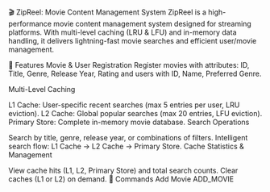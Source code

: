 🎬 ZipReel: Movie Content Management System
ZipReel is a high-performance movie content management system designed for streaming platforms. With multi-level caching (LRU & LFU) and in-memory data handling, it delivers lightning-fast movie searches and efficient user/movie management.

🚀 Features
Movie & User Registration
Register movies with attributes: ID, Title, Genre, Release Year, Rating and users with ID, Name, Preferred Genre.

Multi-Level Caching

L1 Cache: User-specific recent searches (max 5 entries per user, LRU eviction).
L2 Cache: Global popular searches (max 20 entries, LFU eviction).
Primary Store: Complete in-memory movie database.
Search Operations

Search by title, genre, release year, or combinations of filters.
Intelligent search flow: L1 Cache → L2 Cache → Primary Store.
Cache Statistics & Management

View cache hits (L1, L2, Primary Store) and total search counts.
Clear caches (L1 or L2) on demand.
📜 Commands
Add Movie
ADD_MOVIE <id> <title> <genre> <year> <rating>
Example: ADD_MOVIE 1 "Inception" "Sci-Fi" 2010 9.5
Output: Movie 'Inception' added successfully

Register User
ADD_USER <id> <name> <preferred_genre>
Example: ADD_USER 1 "John" "Action"
Output: User 'John' added successfully

Search

By single parameter:
SEARCH <user_id> <search_type> <search_value>
Example: SEARCH 1 GENRE "Action"
By multiple filters:
SEARCH_MULTI <user_id> <genre> <year> <min_rating>
Example: SEARCH_MULTI 1 "Action" 2020 8.0
View Cache Statistics
VIEW_CACHE_STATS
Output:

yaml
Copy
Edit
L1 Cache Hits: X  
L2 Cache Hits: Y  
Primary Store Hits: Z  
Total Searches: N  
Clear Cache
CLEAR_CACHE <cache_level>
Example: CLEAR_CACHE L1
Output: L1 cache cleared successfully

⚙️ System Workflow
Search Flow

Search begins at L1 Cache (user-specific).
If not found, proceeds to L2 Cache (global popular searches).
If still not found, retrieves data from Primary Store.
Cache Hit/Miss

Cache Hit: Data is found in L1 or L2.
Cache Miss: Data is fetched from the primary store and caches are updated accordingly.
🛠️ Design Patterns Used
Factory Pattern: For creating and managing cache levels and primary storage.
Strategy Pattern: To implement eviction policies (LRU for L1, LFU for L2).
Singleton Pattern: Ensures only one instance of each cache exists.
Observer Pattern: Updates global popular searches (L2 cache) based on L1 activity.
Builder Pattern: Simplifies multi-filter search query construction.
🧪 Testing
Unit tests for caching policies, search operations, and edge cases.
Sample test cases are included in the tests directory.


🚦 System Requirements
Language: Java
Storage: In-memory only (no database).
Input/Output: Commands via STDIN or file, results via STDOUT.

